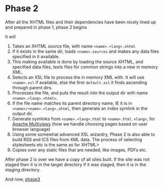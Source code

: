 # Phase 2

After all the XHTML files and their dependencies have been nicely lined up and prepared in phase 1, phase 2 begins

It will

1. Takes an XHTML source file, with name `<name>.<lang>.xhtml`
2. If it exists in the same dir, loads `<name>.sources` and makes any data files specified in it available.
3. This making available is done by loading the source XHTML, and specified data files, texts files for common strings into a new in memory XML.
4. Selects an XSL file to process the in memory XML with. It will use `<name>.xsl` if available, else the first `default.xsl` it finds ascending through parent dirs.
5. Processes the file, and puts the result into the output dir with name `<name>.<lang>.<html>`.
6. If the file name matches its parent directory name, IE it is in `<name>/<name>.<lang>.xhtml`, then generate an index symlink in the output dir.
7. Generate symlinks from `<name>.<lang>.html` to `<name>.html.<lang>`, for [Apache Multiviews](https://httpd.apache.org/docs/current/content-negotiation.html) (how we handle choosing pages based on user browser language)
8. Using some somewhat advanced XSL wizardry, Phase 2 is also able to build RSS and ICS files from XML data. The process of selecting stylesheets etc is the same as for XHTML>
9. Copies over any static files that are needed, like images, PDFs etc.

After phase 2 is over we have a copy of all sites built. If the site was not staged then it is in the target directory if it was staged, then it is in the staging directory.

And now, [phase3](./phase3.md)
